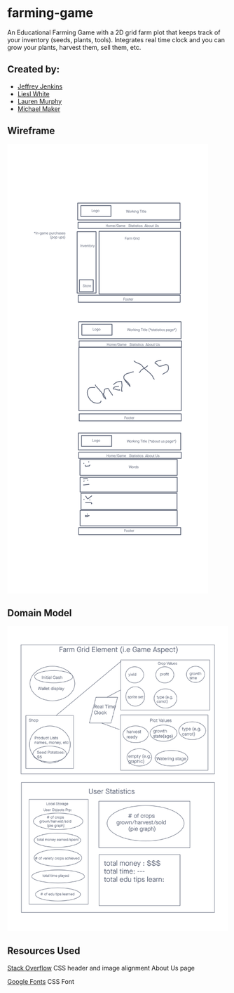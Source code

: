 # farming-game

An Educational Farming Game with a 2D grid farm plot that keeps track of your inventory (seeds, plants, tools). Integrates real time clock and you can grow your plants, harvest them, sell them, etc.

## Created by:

- [Jeffrey Jenkins](https://github.com/jeffreyjtech)
- [Liesl White](https://github.com/LieslW)
- [Lauren Murphy](https://github.com/L-nobilis)
- [Michael Maker](https://github.com/guerillaxgardener)

## Wireframe

![Wireframe](assets/Farm-Game-Wireframe.png "Wireframe Diagram")

## Domain Model

![Domain Model](assets/Domain-Project-Prep-4.png "Domain Model Diagram")

## Resources Used 
[Stack Overflow](https://stackoverflow.com/questions/28939690/aligning-header-in-css-with-logo-image)
CSS header and image alignment About Us page

[Google Fonts](https://fonts.google.com/specimen/Open+Sans?category=Serif,Sans+Serif#standard-styles)
CSS Font 